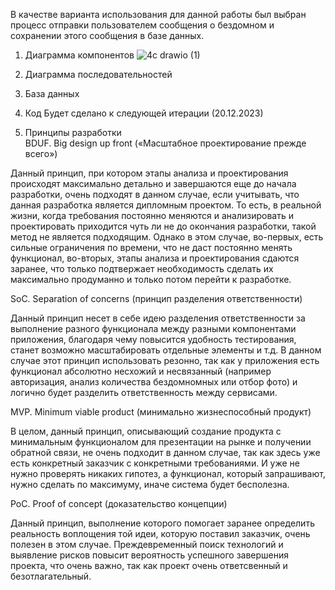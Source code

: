 В качестве варианта использования для данной работы был выбран процесс отправки пользователем сообщения о бездомном и сохранении этого сообщения в базе данных.
1. Диаграмма компонентов
![4c drawio (1)](https://github.com/alenatetenova/HSE-SoftwareArchitecture/assets/71338455/cc94bcbe-40d4-4cc5-983f-42733cc76153)


3. Диаграмма последовательностей
4. База данных
5. Код
Будет сделано к следующей итерации (20.12.2023)
6. Принципы разработки   
BDUF. Big design up front («Масштабное проектирование прежде всего»)

Данный принцип, при котором этапы анализа и проектирования происходят максимально детально и завершаются еще до начала разработки, очень подходят в данном случае, если учитывать, что данная разработка является дипломным проектом. То есть, в реальной жизни, когда требования постоянно меняются и анализировать и проектировать приходится чуть ли не до окончания разработки, такой метод не является подходящим. Однако в этом случае, во-первых, есть сильные ограничения по времени, что не даст постоянно менять функционал, во-вторых, этапы анализа и проектирования сдаются заранее, что только подтвержает необходимость сделать их максимально продуманно и только потом перейти к разработке.

SoC. Separation оf concerns (принцип разделения ответственности)

Данный принцип несет в себе идею разделения ответственности за выполнение разного функционала между разными компонентами приложения, благодаря чему повысится удобность тестирования, станет возможно масштабировать отдельные элементы и т.д. В данном случае этот принцип использовать резонно, так как у приложения есть функционал абсолютно несхожий и несвязанный (например авторизация, анализ количества бездомномных или отбор фото) и логично будет разделить ответственность между сервисами.

MVP. Minimum viable product (минимально жизнеспособный продукт)

В целом, данный принцип, описывающий создание продукта с минимальным функционалом для презентации на рынке и получении обратной связи, не очень подходит в данном случае, так как здесь уже есть конкретный заказчик с конкретными требованиями. И уже не нужно проверять никаких гипотез, а функционал, который запрашивают, нужно сделать по максимуму, иначе система будет бесполезна.

PoC. Proof of concept (доказательство концепции)

Данный принцип, выполнение которого помогает заранее определить реальность воплощения той идеи, которую поставил заказчик, очень полезен в этом случае. Преждевременный поиск технологий и выявление рисков повысит вероятность успешного завершения проекта, что очень важно, так как проект очень ответсвенный и безотлагательный.
